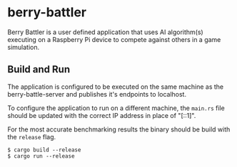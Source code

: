 # berry-battler
Berry Battler is a user defined application that uses AI algorithm(s) executing on a Raspberry Pi device to compete against others in a game simulation.

## Build and Run
The application is configured to be executed on the same machine as the berry-battle-server and publishes it's endpoints to localhost.

To configure the application to run on a different machine, the ```main.rs``` file should be updated with the correct IP address in place of "[::1]".

For the most accurate benchmarking results the binary should be build with the ```release``` flag.
```console
$ cargo build --release
$ cargo run --release
```


